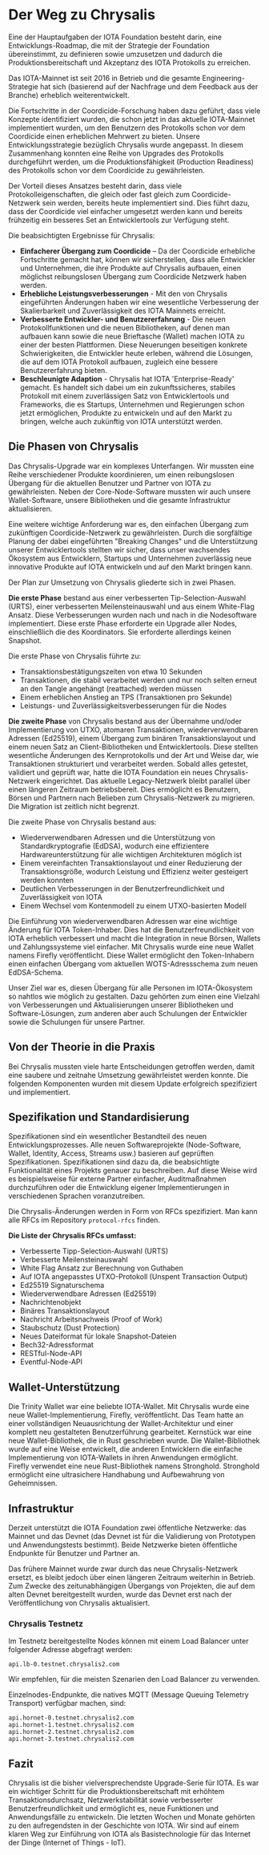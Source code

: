 <!--
---article_info
title: Der Weg zu Chrysalis
author: [author_1]
reviews: [reviewer_1, CrashOverride, TomMax2407, DanieKrie, marhoc83]
---
-->

# Der Weg zu Chrysalis

Eine der Hauptaufgaben der IOTA Foundation besteht darin, eine Entwicklungs-Roadmap, die mit der Strategie der Foundation übereinstimmt, zu definieren sowie umzusetzen und dadurch die Produktionsbereitschaft und Akzeptanz des IOTA Protokolls zu erreichen.

Das IOTA-Mainnet ist seit 2016 in Betrieb und die gesamte Engineering-Strategie hat sich (basierend auf der Nachfrage und dem Feedback aus der Branche) erheblich weiterentwickelt.

Die Fortschritte in der Coordicide-Forschung haben dazu geführt, dass viele Konzepte identifiziert wurden, die schon jetzt in das aktuelle IOTA-Mainnet implementiert wurden, um den Benutzern des Protokolls schon vor dem Coordicide einen erheblichen Mehrwert zu bieten. Unsere Entwicklungsstrategie bezüglich Chrysalis wurde angepasst. In diesem Zusammenhang konnten eine Reihe von Upgrades des Protokolls durchgeführt werden, um die Produktionsfähigkeit (Production Readiness) des Protokolls schon vor dem Coordicide zu gewährleisten.

Der Vorteil dieses Ansatzes besteht darin, dass viele Protokolleigenschaften, die gleich oder fast gleich zum Coordicide-Netzwerk sein werden, bereits heute implementiert sind. Dies führt dazu, dass der Coordicide viel einfacher umgesetzt werden kann und bereits frühzeitig ein besseres Set an Entwicklertools zur Verfügung steht.

Die beabsichtigten Ergebnisse für Chrysalis:

- **Einfacherer Übergang zum Coordicide** – Da der Coordicide erhebliche Fortschritte gemacht hat, können wir sicherstellen, dass alle Entwickler und Unternehmen, die ihre Produkte auf Chrysalis aufbauen, einen möglichst reibungslosen Übergang zum Coordicide Netzwerk haben werden.
- **Erhebliche Leistungsverbesserungen** - Mit den von Chrysalis eingeführten Änderungen haben wir eine wesentliche Verbesserung der Skalierbarkeit und Zuverlässigkeit des IOTA Mainnets erreicht.
- **Verbesserte Entwickler- und Benutzererfahrung** - Die neuen Protokollfunktionen und die neuen Bibliotheken, auf denen man aufbauen kann sowie die neue Brieftasche (Wallet) machen IOTA zu einer der besten Plattformen. Diese Neuerungen beseitigen konkrete Schwierigkeiten, die Entwickler heute erleben, während die Lösungen, die auf dem IOTA Protokoll aufbauen, zugleich eine bessere Benutzererfahrung bieten.
- **Beschleunigte Adaption** - Chrysalis hat IOTA 'Enterprise-Ready' gemacht. Es handelt sich dabei um ein zukunftssicheres, stabiles Protokoll mit einem zuverlässigen Satz von Entwicklertools und Frameworks, die es Startups, Unternehmen und Regierungen schon jetzt ermöglichen, Produkte zu entwickeln und auf den Markt zu bringen, welche auch zukünftig von IOTA unterstützt werden.


## Die Phasen von Chrysalis

Das Chrysalis-Upgrade war ein komplexes Unterfangen. Wir mussten eine Reihe verschiedener Produkte koordinieren, um einen reibungslosen Übergang für die aktuellen Benutzer und Partner von IOTA zu gewährleisten. Neben der Core-Node-Software mussten wir auch unsere Wallet-Software, unsere Bibliotheken und die gesamte Infrastruktur aktualisieren.

Eine weitere wichtige Anforderung war es, den einfachen Übergang zum zukünftigen Coordicide-Netzwerk zu gewährleisten. Durch die sorgfältige Planung der dabei eingeführten "Breaking Changes" und die Unterstützung unserer Entwicklertools stellten wir sicher, dass unser wachsendes Ökosystem aus Entwicklern, Startups und Unternehmen zuverlässig neue innovative Produkte auf IOTA entwickeln und auf den Markt bringen kann.

Der Plan zur Umsetzung von Chrysalis gliederte sich in zwei Phasen.

**Die erste Phase** bestand aus einer verbesserten Tip-Selection-Auswahl (URTS), einer verbesserten Meilensteinauswahl und aus einem White-Flag Ansatz. Diese Verbesserungen wurden nach und nach in die Nodesoftware implementiert. Diese erste Phase erforderte ein Upgrade aller Nodes, einschließlich die des Koordinators. Sie erforderte allerdings keinen Snapshot.

Die erste Phase von Chrysalis führte zu:

- Transaktionsbestätigungszeiten von etwa 10 Sekunden
- Transaktionen, die stabil verarbeitet werden und nur noch selten erneut an den Tangle angehängt (reattached) werden müssen
- Einem erheblichen Anstieg an TPS (Transaktionen pro Sekunde)
- Leistungs- und Zuverlässigkeitsverbesserungen für die Nodes

**Die zweite Phase** von Chrysalis bestand aus der Übernahme und/oder Implementierung von UTXO, atomaren Transaktionen, wiederverwendbaren Adressen (Ed25519), einem Übergang zum binären Transaktionslayout und einem neuen Satz an Client-Bibliotheken und Entwicklertools. Diese stellten wesentliche Änderungen des Kernprotokolls und der Art und Weise dar, wie Transaktionen strukturiert und verarbeitet werden. Sobald alles getestet, validiert und geprüft war, hatte die IOTA Foundation ein neues Chrysalis-Netzwerk eingerichtet. Das aktuelle Legacy-Netzwerk bleibt parallel über einen längeren Zeitraum betriebsbereit. Dies ermöglicht es Benutzern, Börsen und Partnern nach Belieben zum Chrysalis-Netzwerk zu migrieren. Die Migration ist zeitlich nicht begrenzt.

Die zweite Phase von Chrysalis bestand aus:

- Wiederverwendbaren Adressen und die Unterstützung von Standardkryptografie (EdDSA), wodurch eine effizientere Hardwareunterstützung für alle wichtigen Architekturen möglich ist
- Einem vereinfachten Transaktionslayout und einer Reduzierung der Transaktionsgröße, wodurch Leistung und Effizienz weiter gesteigert werden konnten
- Deutlichen Verbesserungen in der Benutzerfreundlichkeit und Zuverlässigkeit von IOTA
- Einem Wechsel vom Kontenmodell zu einem UTXO-basierten Modell

Die Einführung von wiederverwendbaren Adressen war eine wichtige Änderung für IOTA Token-Inhaber. Dies hat die Benutzerfreundlichkeit von IOTA erheblich verbessert und macht die Integration in neue Börsen, Wallets und Zahlungssysteme viel einfacher. Mit Chrysalis wurde eine neue Wallet namens Firefly veröffentlicht. Diese Wallet ermöglicht den Token-Inhabern einen einfachen Übergang vom aktuellen WOTS-Adressschema zum neuen EdDSA-Schema.

Unser Ziel war es, diesen Übergang für alle Personen im IOTA-Ökosystem so nahtlos wie möglich zu gestalten. Dazu gehörten zum einen eine Vielzahl von Verbesserungen und Aktualisierungen unserer Bibliotheken und Software-Lösungen, zum anderen aber auch Schulungen der Entwickler sowie die Schulungen für unsere Partner.

## Von der Theorie in die Praxis
Bei Chrysalis mussten viele harte Entscheidungen getroffen werden, damit eine saubere und zeitnahe Umsetzung gewährleistet werden konnte. Die folgenden Komponenten wurden mit diesem Update erfolgreich spezifiziert und implementiert.

## Spezifikation und Standardisierung
Spezifikationen sind ein wesentlicher Bestandteil des neuen Entwicklungsprozesses. Alle neuen Softwareprojekte (Node-Software, Wallet, Identity, Access, Streams usw.) basieren auf geprüften Spezifikationen. Spezifikationen sind dazu da, die beabsichtigte Funktionalität eines Projekts genauer zu beschreiben. Auf diese Weise wird es beispielsweise für externe Partner einfacher, Auditmaßnahmen durchzuführen oder die Entwicklung eigener Implementierungen in verschiedenen Sprachen voranzutreiben.

Die Chrysalis-Änderungen werden in Form von RFCs spezifiziert. Man kann alle RFCs im Repository `protocol-rfcs` finden. 

**Die Liste der Chrysalis RFCs umfasst:**

- Verbesserte Tipp-Selection-Auswahl (URTS)
- Verbesserte Meilensteinauswahl
- White Flag Ansatz zur Berechnung von Guthaben
- Auf IOTA angepasstes UTXO-Protokoll (Unspent Transaction Output)
- Ed25519 Signaturschema
- Wiederverwendbare Adressen (Ed25519)
- Nachrichtenobjekt
- Binäres Transaktionslayout
- Nachricht Arbeitsnachweis (Proof of Work)
- Staubschutz (Dust Protection)
- Neues Dateiformat für lokale Snapshot-Dateien
- Bech32-Adressformat
- RESTful-Node-API
- Eventful-Node-API

## Wallet-Unterstützung
Die Trinity Wallet war eine beliebte IOTA-Wallet. Mit Chrysalis wurde eine neue Wallet-Implementierung, Firefly, veröffentlicht. Das Team hatte an einer vollständigen Neuausrichtung der Wallet-Architektur und einer komplett neu gestalteten Benutzerführung gearbeitet. Kernstück war eine neue Wallet-Bibliothek, die in Rust geschrieben wurde. Die Wallet-Bibliothek wurde auf eine Weise entwickelt, die anderen Entwicklern die einfache Implementierung von IOTA-Wallets in ihren Anwendungen ermöglicht. Firefly verwendet eine neue Rust-Bibliothek namens Stronghold. Stronghold ermöglicht eine ultrasichere Handhabung und Aufbewahrung von Geheimnissen.

## Infrastruktur
Derzeit unterstützt die IOTA Foundation zwei öffentliche Netzwerke: das Mainnet und das Devnet (das Devnet ist für die Validierung von Prototypen und Anwendungstests bestimmt). Beide Netzwerke bieten öffentliche Endpunkte für Benutzer und Partner an.

Das frühere Mainnet wurde zwar durch das neue Chrysalis-Netzwerk ersetzt, es bleibt jedoch über einen längeren Zeitraum weiterhin in Betrieb. Zum Zwecke des zeitunabhängigen Übergangs von Projekten, die auf dem alten Devnet bereitgestellt wurden, wurde das Devnet erst nach der Veröffentlichung von Chrysalis aktualisiert.

### Chrysalis Testnetz
Im Testnetz bereitgestellte Nodes können mit einem Load Balancer unter folgender Adresse abgefragt werden:

```
api.lb-0.testnet.chrysalis2.com
```

Wir empfehlen, für die meisten Szenarien den Load Balancer zu verwenden.

Einzelnodes-Endpunkte, die natives MQTT (Message Queuing Telemetry Transport) verfügbar machen, sind:

```
api.hornet-0.testnet.chrysalis2.com
api.hornet-1.testnet.chrysalis2.com
api.hornet-2.testnet.chrysalis2.com
api.hornet-3.testnet.chrysalis2.com
```

## Fazit
Chrysalis ist die bisher vielversprechendste Upgrade-Serie für IOTA. Es war ein wichtiger Schritt für die Produktionsbereitschaft mit erhöhtem Transaktionsdurchsatz, Netzwerkstabilität sowie verbesserter Benutzerfreundlichkeit und ermöglicht es, neue Funktionen und Anwendungsfälle zu entwickeln. Die letzten Wochen und Monate gehörten zu den aufregendsten in der Geschichte von IOTA. Wir sind auf einem klaren Weg zur Einführung von IOTA als Basistechnologie für das Internet der Dinge (Internet of Things - IoT).
